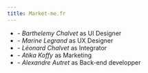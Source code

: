 ```yaml
---
title: Market-me.fr
---
```


- \- _Barthelemy Chalvet_ as UI Designer
- \- _Marine Legrand_ as UX Designer
- \- _Léonard Chalvet_ as Integrator
- \- _Atika Koffy_ as Marketing
- \- _Alexandre Autret_ as Back-end developper
